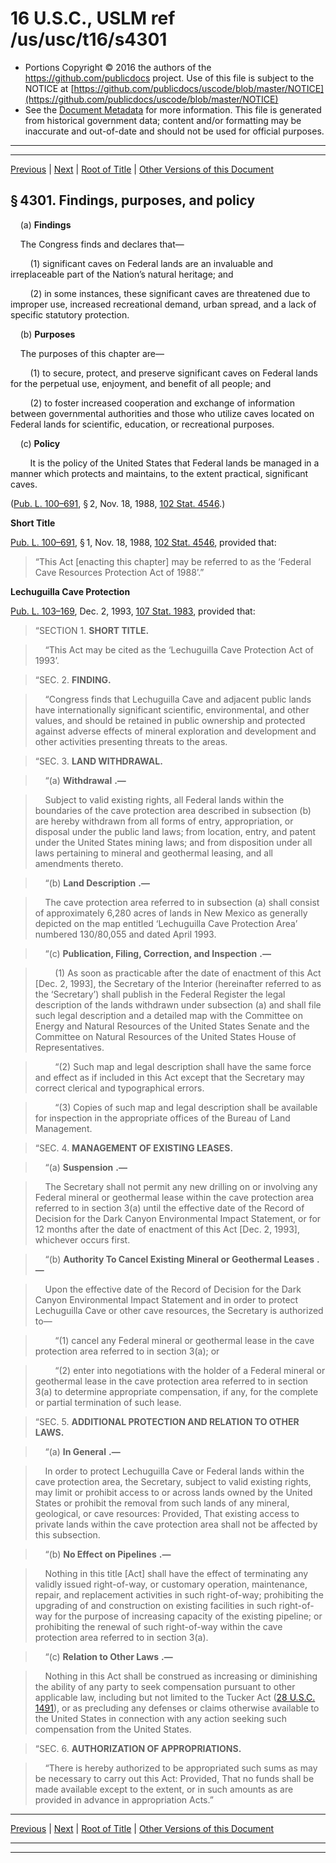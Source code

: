---
---

# 16 U.S.C., USLM ref /us/usc/t16/s4301

* Portions Copyright © 2016 the authors of the https://github.com/publicdocs project.
  Use of this file is subject to the NOTICE at [https://github.com/publicdocs/uscode/blob/master/NOTICE](https://github.com/publicdocs/uscode/blob/master/NOTICE)
* See the [Document Metadata](././../../../..//README.md) for more information.
  This file is generated from historical government data; content and/or formatting may be inaccurate and out-of-date and should not be used for official purposes.

----------
----------

[Previous](./../../../..//us/usc/t16/ch63/m__us_usc_t16_ch63.md) | [Next](./../../../..//us/usc/t16/ch63/m__us_usc_t16_s4302.md) | [Root of Title](./../../../../) | [Other Versions of this Document](https://publicdocs.github.io/go/links?ns=uslm&ref=%2Fus%2Fusc%2Ft16%2Fs4301)

## § 4301. Findings, purposes, and policy

    (a) __Findings__ 

    The Congress finds and declares that—

        (1) significant caves on Federal lands are an invaluable and irreplaceable part of the Nation’s natural heritage; and

        (2) in some instances, these significant caves are threatened due to improper use, increased recreational demand, urban spread, and a lack of specific statutory protection.

    (b) __Purposes__ 

    The purposes of this chapter are—

        (1) to secure, protect, and preserve significant caves on Federal lands for the perpetual use, enjoyment, and benefit of all people; and

        (2) to foster increased cooperation and exchange of information between governmental authorities and those who utilize caves located on Federal lands for scientific, education, or recreational purposes.

    (c) __Policy__ 

        It is the policy of the United States that Federal lands be managed in a manner which protects and maintains, to the extent practical, significant caves.

([Pub. L. 100–691][/us/pl/100/691], § 2, Nov. 18, 1988, [102 Stat. 4546][/us/stat/102/4546].)

 __Short Title__ 

[Pub. L. 100–691][/us/pl/100/691], § 1, Nov. 18, 1988, [102 Stat. 4546][/us/stat/102/4546], provided that: 

> “This Act \[enacting this chapter\] may be referred to as the ‘Federal Cave Resources Protection Act of 1988’.”

 __Lechuguilla Cave Protection__ 

[Pub. L. 103–169][/us/pl/103/169], Dec. 2, 1993, [107 Stat. 1983][/us/stat/107/1983], provided that:

> “SECTION 1. __SHORT TITLE.__ 

>     “This Act may be cited as the ‘Lechuguilla Cave Protection Act of 1993’.

> “SEC. 2. __FINDING.__ 

>     “Congress finds that Lechuguilla Cave and adjacent public lands have internationally significant scientific, environmental, and other values, and should be retained in public ownership and protected against adverse effects of mineral exploration and development and other activities presenting threats to the areas.

> “SEC. 3. __LAND WITHDRAWAL.__ 

>     “(a)  __Withdrawal__  __.—__ 

>     Subject to valid existing rights, all Federal lands within the boundaries of the cave protection area described in subsection (b) are hereby withdrawn from all forms of entry, appropriation, or disposal under the public land laws; from location, entry, and patent under the United States mining laws; and from disposition under all laws pertaining to mineral and geothermal leasing, and all amendments thereto.

>     “(b)  __Land Description__  __.—__ 

>     The cave protection area referred to in subsection (a) shall consist of approximately 6,280 acres of lands in New Mexico as generally depicted on the map entitled ‘Lechuguilla Cave Protection Area’ numbered 130/80,055 and dated April 1993.

>     “(c)  __Publication, Filing, Correction, and Inspection__  __.—__ 

>         (1) As soon as practicable after the date of enactment of this Act \[Dec. 2, 1993\], the Secretary of the Interior (hereinafter referred to as the ‘Secretary’) shall publish in the Federal Register the legal description of the lands withdrawn under subsection (a) and shall file such legal description and a detailed map with the Committee on Energy and Natural Resources of the United States Senate and the Committee on Natural Resources of the United States House of Representatives.

>         “(2) Such map and legal description shall have the same force and effect as if included in this Act except that the Secretary may correct clerical and typographical errors.

>         “(3) Copies of such map and legal description shall be available for inspection in the appropriate offices of the Bureau of Land Management.

> “SEC. 4. __MANAGEMENT OF EXISTING LEASES.__ 

>     “(a)  __Suspension__  __.—__ 

>     The Secretary shall not permit any new drilling on or involving any Federal mineral or geothermal lease within the cave protection area referred to in section 3(a) until the effective date of the Record of Decision for the Dark Canyon Environmental Impact Statement, or for 12 months after the date of enactment of this Act \[Dec. 2, 1993\], whichever occurs first.

>     “(b)  __Authority To Cancel Existing Mineral or Geothermal Leases__  __.—__ 

>     Upon the effective date of the Record of Decision for the Dark Canyon Environmental Impact Statement and in order to protect Lechuguilla Cave or other cave resources, the Secretary is authorized to—

>         “(1) cancel any Federal mineral or geothermal lease in the cave protection area referred to in section 3(a); or

>         “(2) enter into negotiations with the holder of a Federal mineral or geothermal lease in the cave protection area referred to in section 3(a) to determine appropriate compensation, if any, for the complete or partial termination of such lease.

> “SEC. 5. __ADDITIONAL PROTECTION AND RELATION TO OTHER LAWS.__ 

>     “(a)  __In General__  __.—__ 

>     In order to protect Lechuguilla Cave or Federal lands within the cave protection area, the Secretary, subject to valid existing rights, may limit or prohibit access to or across lands owned by the United States or prohibit the removal from such lands of any mineral, geological, or cave resources: Provided, That existing access to private lands within the cave protection area shall not be affected by this subsection.

>     “(b)  __No Effect on Pipelines__  __.—__ 

>     Nothing in this title \[Act\] shall have the effect of terminating any validly issued right-of-way, or customary operation, maintenance, repair, and replacement activities in such right-of-way; prohibiting the upgrading of and construction on existing facilities in such right-of-way for the purpose of increasing capacity of the existing pipeline; or prohibiting the renewal of such right-of-way within the cave protection area referred to in section 3(a).

>     “(c)  __Relation to Other Laws__  __.—__ 

>     Nothing in this Act shall be construed as increasing or diminishing the ability of any party to seek compensation pursuant to other applicable law, including but not limited to the Tucker Act ([28 U.S.C. 1491][/us/usc/t28/s1491]), or as precluding any defenses or claims otherwise available to the United States in connection with any action seeking such compensation from the United States.

> “SEC. 6. __AUTHORIZATION OF APPROPRIATIONS.__ 

>     “There is hereby authorized to be appropriated such sums as may be necessary to carry out this Act: Provided, That no funds shall be made available except to the extent, or in such amounts as are provided in advance in appropriation Acts.”

----------

[Previous](./../../../..//us/usc/t16/ch63/m__us_usc_t16_ch63.md) | [Next](./../../../..//us/usc/t16/ch63/m__us_usc_t16_s4302.md) | [Root of Title](./../../../../) | [Other Versions of this Document](https://publicdocs.github.io/go/links?ns=uslm&ref=%2Fus%2Fusc%2Ft16%2Fs4301)

----------
----------

[/us/pl/100/691]: https://publicdocs.github.io/go/links?ns=uslm&ref=%2Fus%2Fpl%2F100%2F691
[/us/stat/102/4546]: https://publicdocs.github.io/go/links?ns=uslm&ref=%2Fus%2Fstat%2F102%2F4546
[/us/pl/100/691]: https://publicdocs.github.io/go/links?ns=uslm&ref=%2Fus%2Fpl%2F100%2F691
[/us/stat/102/4546]: https://publicdocs.github.io/go/links?ns=uslm&ref=%2Fus%2Fstat%2F102%2F4546
[/us/pl/103/169]: https://publicdocs.github.io/go/links?ns=uslm&ref=%2Fus%2Fpl%2F103%2F169
[/us/stat/107/1983]: https://publicdocs.github.io/go/links?ns=uslm&ref=%2Fus%2Fstat%2F107%2F1983
[/us/usc/t28/s1491]: https://publicdocs.github.io/go/links?ns=uslm&ref=%2Fus%2Fusc%2Ft28%2Fs1491


